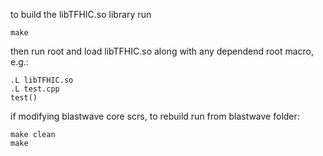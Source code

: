 to build the libTFHIC.so library run

`make`

then run root and load libTFHIC.so along with any dependend root macro, e.g.:

```
.L libTFHIC.so
.L test.cpp
test()
```

if modifying blastwave core scrs, to rebuild run from blastwave folder:

```
make clean
make
```
